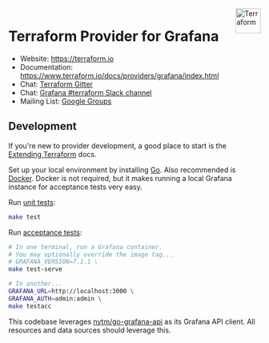 <a href="https://terraform.io">
  <img src="https://cdn.rawgit.com/hashicorp/terraform-website/master/content/source/assets/images/logo-hashicorp.svg" title="Terraform" align="right" height="50" />
</a>

# Terraform Provider for Grafana

- Website: https://terraform.io
- Documentation: https://www.terraform.io/docs/providers/grafana/index.html
- Chat: [Terraform Gitter](https://gitter.im/hashicorp-terraform/Lobby)
- Chat: [Grafana #terraform Slack channel](https://grafana.slack.com/archives/C017MUCFJUT)
- Mailing List: [Google Groups](http://groups.google.com/group/terraform-tool)

## Development

If you're new to provider development, a good place to start is the [Extending
Terraform](https://www.terraform.io/docs/extend/index.html) docs.

Set up your local environment by installing [Go](http://www.golang.org). Also
recommended is [Docker](https://docs.docker.com/install/). Docker is not
required, but it makes running a local Grafana instance for acceptance tests
very easy.

Run [unit tests](https://www.terraform.io/docs/extend/testing/unit-testing.html):

```sh
make test
```

Run [acceptance tests](https://www.terraform.io/docs/extend/testing/acceptance-tests/index.html):

```sh
# In one terminal, run a Grafana container.
# You may optionally override the image tag...
# GRAFANA_VERSION=7.1.1 \
make test-serve

# In another...
GRAFANA_URL=http://localhost:3000 \
GRAFANA_AUTH=admin:admin \
make testacc
```

This codebase leverages
[nytm/go-grafana-api](https://github.com/nytm/go-grafana-api) as its Grafana API
client. All resources and data sources should leverage this.
